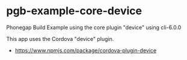 # pgb-example-core-device
Phonegap Build Example using the core plugin "device" using cli-6.0.0

This app uses the Cordova "device" plugin.

* https://www.npmjs.com/package/cordova-plugin-device
